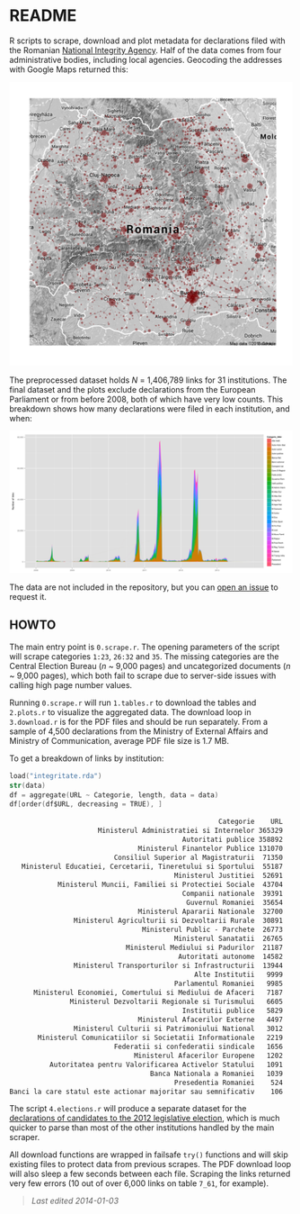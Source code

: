 # README

R scripts to scrape, download and plot metadata for declarations filed with the Romanian [National Integrity Agency](http://integritate.eu/). Half of the data comes from four administrative bodies, including local agencies. Geocoding the addresses with Google Maps returned this:

![](fig9_geo.png)

The preprocessed dataset holds _N_ = 1,406,789 links for 31 institutions. The final dataset and the plots exclude declarations from the European Parliament or from before 2008, both of which have very low counts. This breakdown shows how many declarations were filed in each institution, and when:

![](fig4_week.png)

The data are not included in the repository, but you can [open an issue](issues) to request it.

## HOWTO

The main entry point is `0.scrape.r`. The opening parameters of the script will scrape categories `1:23`, `26:32` and `35`. The missing categories are the Central Election Bureau (_n_ ~ 9,000 pages) and uncategorized documents (_n_ ~ 9,000 pages), which both fail to scrape due to server-side issues with calling high page number values.

Running `0.scrape.r` will run `1.tables.r` to download the tables and `2.plots.r` to visualize the aggregated data. The download loop in `3.download.r` is for the PDF files and should be run separately. From a sample of 4,500 declarations from the Ministry of External Affairs and Ministry of Communication, average PDF file size is 1.7 MB.

To get a breakdown of links by institution:

```S
load("integritate.rda")
str(data)
df = aggregate(URL ~ Categorie, length, data = data)
df[order(df$URL, decreasing = TRUE), ]
```

                                                        Categorie    URL
                          Ministerul Administratiei si Internelor 365329
                                               Autoritati publice 358892
                                    Ministerul Finantelor Publice 131070
                              Consiliul Superior al Magistraturii  71350
       Ministerul Educatiei, Cercetarii, Tineretului si Sportului  55187
                                             Ministerul Justitiei  52691
                Ministerul Muncii, Familiei si Protectiei Sociale  43704
                                               Companii nationale  39391
                                                Guvernul Romaniei  35654
                                    Ministerul Apararii Nationale  32700
                    Ministerul Agriculturii si Dezvoltarii Rurale  30891
                                     Ministerul Public - Parchete  26773
                                             Ministerul Sanatatii  26765
                                 Ministerul Mediului si Padurilor  21187
                                              Autoritati autonome  14582
                    Ministerul Transporturilor si Infrastructurii  13944
                                                  Alte Institutii   9999
                                             Parlamentul Romaniei   9985
          Ministerul Economiei, Comertului si Mediului de Afaceri   7187
                   Ministerul Dezvoltarii Regionale si Turismului   6605
                                               Institutii publice   5829
                                    Ministerul Afacerilor Externe   4497
                    Ministerul Culturii si Patrimoniului National   3012
           Ministerul Comunicatiilor si Societatii Informationale   2219
                              Federatii si confederatii sindicale   1656
                                   Ministerul Afacerilor Europene   1202
              Autoritatea pentru Valorificarea Activelor Statului   1091
                                       Banca Nationala a Romaniei   1039
                                             Presedentia Romaniei    524
    Banci la care statul este actionar majoritar sau semnificativ    106

The script `4.elections.r` will produce a separate dataset for the [declarations of candidates to the 2012 legislative election](http://declaratii.integritate.eu/home/navigare/alegeri-2012.aspx), which is much quicker to parse than most of the other institutions handled by the main scraper.

All download functions are wrapped in failsafe `try()` functions and will skip existing files to protect data from previous scrapes. The PDF download loop will also sleep a few seconds between each file. Scraping the links returned very few errors (10 out of over 6,000 links on table `7_61`, for example).

> _Last edited 2014-01-03_
